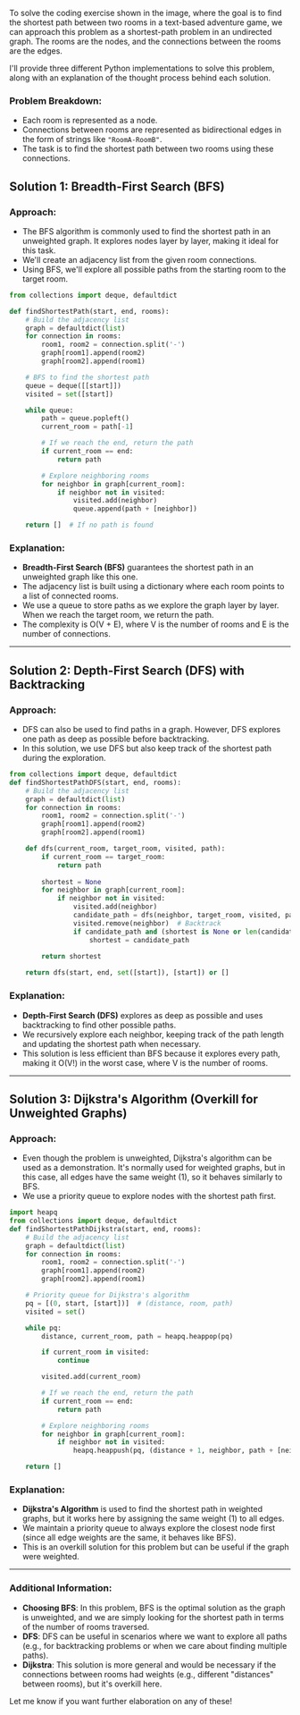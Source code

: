 To solve the coding exercise shown in the image, where the goal is to find the shortest path between two rooms in a text-based adventure game, we can approach this problem as a shortest-path problem in an undirected graph. The rooms are the nodes, and the connections between the rooms are the edges.

I'll provide three different Python implementations to solve this problem, along with an explanation of the thought process behind each solution.

### Problem Breakdown:
- Each room is represented as a node.
- Connections between rooms are represented as bidirectional edges in the form of strings like `"RoomA-RoomB"`.
- The task is to find the shortest path between two rooms using these connections.

## Solution 1: Breadth-First Search (BFS)

### Approach:
- The BFS algorithm is commonly used to find the shortest path in an unweighted graph. It explores nodes layer by layer, making it ideal for this task.
- We'll create an adjacency list from the given room connections.
- Using BFS, we'll explore all possible paths from the starting room to the target room.

```python
from collections import deque, defaultdict

def findShortestPath(start, end, rooms):
    # Build the adjacency list
    graph = defaultdict(list)
    for connection in rooms:
        room1, room2 = connection.split('-')
        graph[room1].append(room2)
        graph[room2].append(room1)

    # BFS to find the shortest path
    queue = deque([[start]])
    visited = set([start])

    while queue:
        path = queue.popleft()
        current_room = path[-1]

        # If we reach the end, return the path
        if current_room == end:
            return path

        # Explore neighboring rooms
        for neighbor in graph[current_room]:
            if neighbor not in visited:
                visited.add(neighbor)
                queue.append(path + [neighbor])

    return []  # If no path is found
```

### Explanation:
- **Breadth-First Search (BFS)** guarantees the shortest path in an unweighted graph like this one.
- The adjacency list is built using a dictionary where each room points to a list of connected rooms.
- We use a queue to store paths as we explore the graph layer by layer. When we reach the target room, we return the path.
- The complexity is O(V + E), where V is the number of rooms and E is the number of connections.

---

## Solution 2: Depth-First Search (DFS) with Backtracking

### Approach:
- DFS can also be used to find paths in a graph. However, DFS explores one path as deep as possible before backtracking.
- In this solution, we use DFS but also keep track of the shortest path during the exploration.
  
```python
from collections import deque, defaultdict
def findShortestPathDFS(start, end, rooms):
    # Build the adjacency list
    graph = defaultdict(list)
    for connection in rooms:
        room1, room2 = connection.split('-')
        graph[room1].append(room2)
        graph[room2].append(room1)

    def dfs(current_room, target_room, visited, path):
        if current_room == target_room:
            return path
        
        shortest = None
        for neighbor in graph[current_room]:
            if neighbor not in visited:
                visited.add(neighbor)
                candidate_path = dfs(neighbor, target_room, visited, path + [neighbor])
                visited.remove(neighbor)  # Backtrack
                if candidate_path and (shortest is None or len(candidate_path) < len(shortest)):
                    shortest = candidate_path
        
        return shortest

    return dfs(start, end, set([start]), [start]) or []
```

### Explanation:
- **Depth-First Search (DFS)** explores as deep as possible and uses backtracking to find other possible paths.
- We recursively explore each neighbor, keeping track of the path length and updating the shortest path when necessary.
- This solution is less efficient than BFS because it explores every path, making it O(V!) in the worst case, where V is the number of rooms.

---

## Solution 3: Dijkstra's Algorithm (Overkill for Unweighted Graphs)

### Approach:
- Even though the problem is unweighted, Dijkstra's algorithm can be used as a demonstration. It's normally used for weighted graphs, but in this case, all edges have the same weight (1), so it behaves similarly to BFS.
- We use a priority queue to explore nodes with the shortest path first.

```python
import heapq
from collections import deque, defaultdict
def findShortestPathDijkstra(start, end, rooms):
    # Build the adjacency list
    graph = defaultdict(list)
    for connection in rooms:
        room1, room2 = connection.split('-')
        graph[room1].append(room2)
        graph[room2].append(room1)

    # Priority queue for Dijkstra's algorithm
    pq = [(0, start, [start])]  # (distance, room, path)
    visited = set()

    while pq:
        distance, current_room, path = heapq.heappop(pq)

        if current_room in visited:
            continue

        visited.add(current_room)

        # If we reach the end, return the path
        if current_room == end:
            return path

        # Explore neighboring rooms
        for neighbor in graph[current_room]:
            if neighbor not in visited:
                heapq.heappush(pq, (distance + 1, neighbor, path + [neighbor]))

    return []
```

### Explanation:
- **Dijkstra's Algorithm** is used to find the shortest path in weighted graphs, but it works here by assigning the same weight (1) to all edges.
- We maintain a priority queue to always explore the closest node first (since all edge weights are the same, it behaves like BFS).
- This is an overkill solution for this problem but can be useful if the graph were weighted.

---

### Additional Information:
- **Choosing BFS**: In this problem, BFS is the optimal solution as the graph is unweighted, and we are simply looking for the shortest path in terms of the number of rooms traversed.
- **DFS**: DFS can be useful in scenarios where we want to explore all paths (e.g., for backtracking problems or when we care about finding multiple paths).
- **Dijkstra**: This solution is more general and would be necessary if the connections between rooms had weights (e.g., different "distances" between rooms), but it's overkill here.

Let me know if you want further elaboration on any of these!